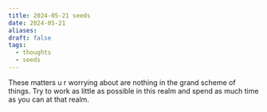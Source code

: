 ```yaml
---
title: 2024-05-21 seeds
date: 2024-05-21
aliases: 
draft: false
tags:
  - thoughts
  - seeds
---
```

These matters u r worrying about are nothing in the grand scheme of things. Try to work as little as possible in this realm and spend as much time as you can at that realm.